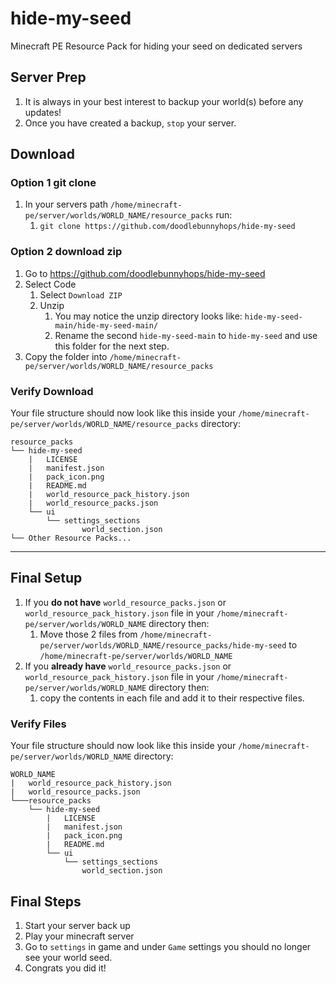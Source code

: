 # hide-my-seed
Minecraft PE Resource Pack for hiding your seed on dedicated servers

## Server Prep

1. It is always in your best interest to backup your world(s) before any updates!
1. Once you have created a backup, `stop` your server.

## Download

### Option 1 git clone

1. In your servers path `/home/minecraft-pe/server/worlds/WORLD_NAME/resource_packs` run:
    1. `git clone https://github.com/doodlebunnyhops/hide-my-seed`

### Option 2 download zip

1. Go to https://github.com/doodlebunnyhops/hide-my-seed
1. Select Code
    1. Select `Download ZIP`
    1. Unzip
        1. You may notice the unzip directory looks like: 
        `hide-my-seed-main/hide-my-seed-main/`
        1. Rename the second `hide-my-seed-main` to `hide-my-seed` and use this folder for the next step.
1. Copy the folder into `/home/minecraft-pe/server/worlds/WORLD_NAME/resource_packs`

### Verify Download

Your file structure should now look like this inside your `/home/minecraft-pe/server/worlds/WORLD_NAME/resource_packs` directory:

```text
resource_packs
└── hide-my-seed
    |   LICENSE
    |   manifest.json
    |   pack_icon.png
    |   README.md
    |   world_resource_pack_history.json
    |   world_resource_packs.json
    └── ui
        └── settings_sections
                world_section.json
└── Other Resource Packs...

```


---

## Final Setup

1. If you **do not have** `world_resource_packs.json` or `world_resource_pack_history.json` file in your `/home/minecraft-pe/server/worlds/WORLD_NAME` directory then:
    1. Move those 2 files from `/home/minecraft-pe/server/worlds/WORLD_NAME/resource_packs/hide-my-seed` to `/home/minecraft-pe/server/worlds/WORLD_NAME`
1. If you **already have** `world_resource_packs.json` or `world_resource_pack_history.json` file in your `/home/minecraft-pe/server/worlds/WORLD_NAME` directory then:
    1. copy the contents in each file and add it to their respective files.

### Verify Files

Your file structure should now look like this inside your `/home/minecraft-pe/server/worlds/WORLD_NAME` directory:

```text
WORLD_NAME
|   world_resource_pack_history.json
|   world_resource_packs.json
└───resource_packs
    └── hide-my-seed
        |   LICENSE
        |   manifest.json
        |   pack_icon.png
        |   README.md
        └── ui
            └── settings_sections
                world_section.json
```

## Final Steps

1. Start your server back up
1. Play your minecraft server
1. Go to `settings` in game and under `Game` settings you should no longer see your world seed.
1. Congrats you did it!